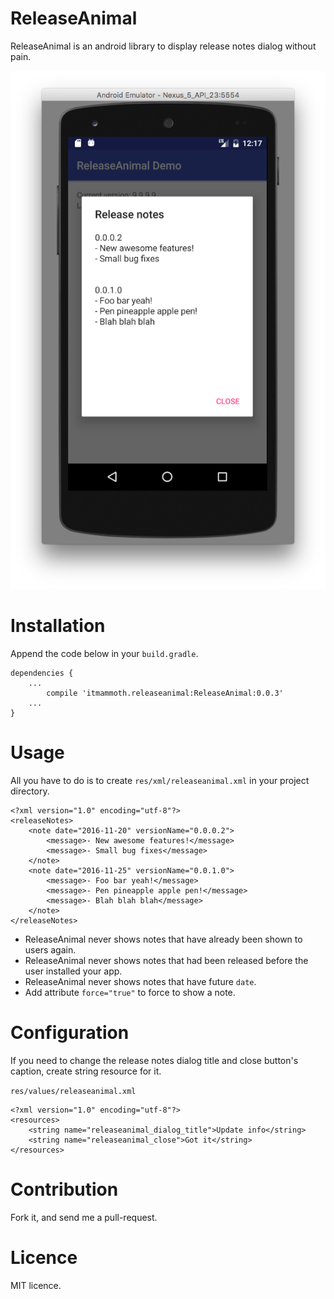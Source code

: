 # ReleaseAnimal
ReleaseAnimal is an android library to display release notes dialog without pain.

![Screenshot](screenshot.png)

# Installation
Append the code below in your `build.gradle`.

    dependencies {
        ...
            compile 'itmammoth.releaseanimal:ReleaseAnimal:0.0.3'
        ...
    }

# Usage

All you have to do is to create `res/xml/releaseanimal.xml` in your project directory.

    <?xml version="1.0" encoding="utf-8"?>
    <releaseNotes>
        <note date="2016-11-20" versionName="0.0.0.2">
            <message>- New awesome features!</message>
            <message>- Small bug fixes</message>
        </note>
        <note date="2016-11-25" versionName="0.0.1.0">
            <message>- Foo bar yeah!</message>
            <message>- Pen pineapple apple pen!</message>
            <message>- Blah blah blah</message>
        </note>
    </releaseNotes>

- ReleaseAnimal never shows notes that have already been shown to users again.
- ReleaseAnimal never shows notes that had been released before the user installed your app.
- ReleaseAnimal never shows notes that have future `date`.
- Add attribute `force="true"` to force to show a note.

# Configuration

If you need to change the release notes dialog title and close button's caption, create string resource for it.

`res/values/releaseanimal.xml`

    <?xml version="1.0" encoding="utf-8"?>
    <resources>
        <string name="releaseanimal_dialog_title">Update info</string>
        <string name="releaseanimal_close">Got it</string>
    </resources>

# Contribution

Fork it, and send me a pull-request.

# Licence

MIT licence.
